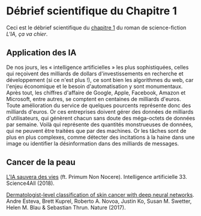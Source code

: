 # Débrief scientifique du Chapitre 1

Ceci est le débrief scientifique du [chapitre 1](1-L'or.md) du roman de science-fiction *L'IA, ça va chier*.

## Application des IA

De nos jours, les « intelligence artificielles » les plus sophistiquées, celles qui reçoivent des milliards de dollars d'investissements en recherche et développement (si ce n'est plus !), ce sont bien les algorithmes du web, car l'enjeu économique et le besoin d'automatisation y sont monumentaux.
Après tout, les chiffres d'affaire de Google, Apple, Facebook, Amazon et Microsoft, entre autres, se comptent en centaines de milliards d'euros.
Toute amélioration du service de quelques pourcents représente donc des milliards d'euros.
Or ces entreprises doivent gérer des données de milliards d'utilisateurs, qui génèrent chacun sans doute des méga-octets de données par semaine.
Voilà qui représente des quantités monstrueuses de données, qui ne peuvent être traitées que par des machines.
Or les tâches sont de plus en plus complexes, comme détecter des incitations à la haine dans une image ou identifier la désinformation dans des milliards de messages.

## Cancer de la peau

[L'IA sauvera des vies](https://www.youtube.com/watch?v=xU7LcNRkmfU) (ft. Primum Non Nocere). Intelligence artificielle 33. Science4All (2018).  

[Dermatologist-level classification of skin cancer with deep neural networks](https://www.nature.com/articles/nature21056?spm=5176.100239.blogcont100708.20.u9mVh9). Andre Esteva, Brett Kuprel, Roberto A. Novoa, Justin Ko, Susan M. Swetter, Helen M. Blau & Sebastian Thrun. Nature (2017).
